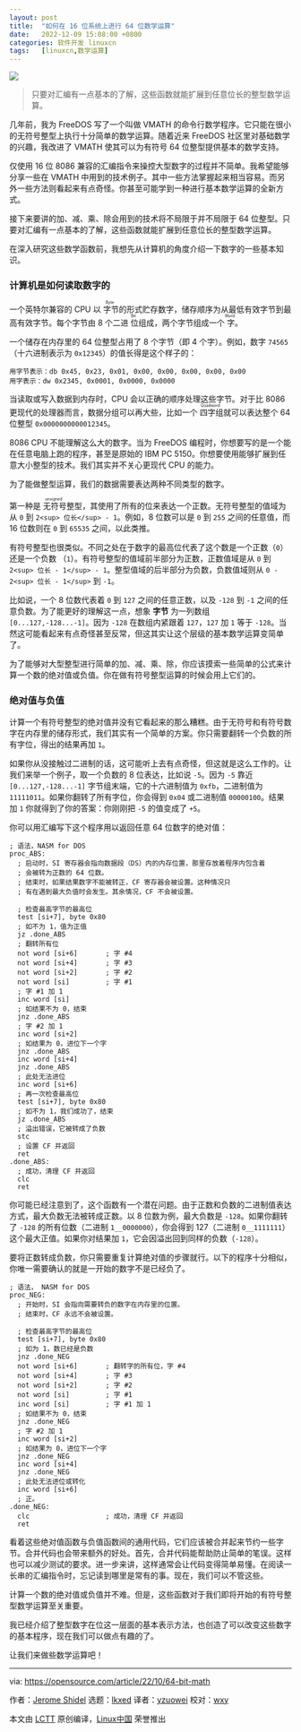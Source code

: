 ```yaml
---
layout: post
title:	"如何在 16 位系统上进行 64 位数学运算"
date:	2022-12-09 15:08:00 +0800 
categories:	软件开发 linuxcn 
tags:	[linuxcn,数学运算]
---
```



![](/Asserts/Images//attachment/album/202212/09/150829g7c7x5e22qqo53c4.jpg)



> 
> 只要对汇编有一点基本的了解，这些函数就能扩展到任意位长的整型数学运算。
> 
> 
> 


几年前，我为 FreeDOS 写了一个叫做 VMATH 的命令行数学程序。它只能在很小的无符号整型上执行十分简单的数学运算。随着近来 FreeDOS 社区里对基础数学的兴趣，我改进了 VMATH 使其可以为有符号 64 位整型提供基本的数学支持。


仅使用 16 位 8086 兼容的汇编指令来操控大型数字的过程并不简单。我希望能够分享一些在 VMATH 中用到的技术例子。其中一些方法掌握起来相当容易。而另外一些方法则看起来有点奇怪。你甚至可能学到一种进行基本数学运算的全新方式。


接下来要讲的加、减、乘、除会用到的技术将不局限于并不局限于 64 位整型。只要对汇编有一点基本的了解，这些函数就能扩展到任意位长的整型数学运算。


在深入研究这些数学函数前，我想先从计算机的角度介绍一下数字的一些基本知识。


### 计算机是如何读取数字的


一个英特尔兼容的 CPU 以<ruby> 字节 <rt>  Byte </rt></ruby>的形式贮存数字，储存顺序为从最低有效字节到最高有效字节。每个字节由 8 个二进<ruby> 位 <rt>  Bit </rt></ruby>组成，两个字节组成一个<ruby> 字 <rt>  Word </rt></ruby>。


一个储存在内存里的 64 位整型占用了 8 个字节（即 4 个字）。例如，数字 `74565`（十六进制表示为 `0x12345`）的值长得是这个样子的：



```
用字节表示：db 0x45, 0x23, 0x01, 0x00, 0x00, 0x00, 0x00, 0x00
用字表示：dw 0x2345, 0x0001, 0x0000, 0x0000

```

当读取或写入数据到内存时，CPU 会以正确的顺序处理这些字节。对于比 8086 更现代的处理器而言，数据分组可以再大些，比如一个<ruby> 四字组 <rt>  Quadword </rt></ruby>就可以表达整个 64 位整型 `0x0000000000012345`。


8086 CPU 不能理解这么大的数字。当为 FreeDOS 编程时，你想要写的是一个能在任意电脑上跑的程序，甚至是原始的 IBM PC 5150。你想要使用能够扩展到任意大小整型的技术。我们其实并不关心更现代 CPU 的能力。


为了能做整型运算，我们的数据需要表达两种不同类型的数字。


第一种是<ruby> 无符号 <rt>  unsigned </rt></ruby>整型，其使用了所有的位来表达一个正数。无符号整型的值域为从 `0` 到 `2<sup> 位长</sup> - 1`。例如，8 位数可以是 `0` 到 `255` 之间的任意值，而 16 位数则在 `0` 到 `65535` 之间，以此类推。


有符号整型也很类似。不同之处在于数字的最高位代表了这个数是一个正数（`0`）还是一个负数 （`1`）。有符号整型的值域前半部分为正数，正数值域是从 `0` 到 `2<sup> 位长 - 1</sup> - 1`。整型值域的后半部分为负数，负数值域则从 `0 - 2<sup> 位长 - 1</sup>` 到 `-1`。


比如说，一个 8 位数代表着 `0` 到 `127` 之间的任意正数，以及 `-128` 到 `-1` 之间的任意负数。为了能更好的理解这一点，想象 **字节** 为一列数组 `[0...127,-128...-1]`。因为 `-128` 在数组内紧跟着 `127`，`127` 加 `1` 等于 `-128`。当然这可能看起来有点奇怪甚至反常，但这其实让这个层级的基本数学运算变简单了。


为了能够对大型整型进行简单的加、减、乘、除，你应该摸索一些简单的公式来计算一个数的绝对值或负值。你在做有符号整型运算的时候会用上它们的。


### 绝对值与负值


计算一个有符号整型的绝对值并没有它看起来的那么糟糕。由于无符号和有符号数字在内存里的储存形式，我们其实有一个简单的方案。你只需要翻转一个负数的所有字位，得出的结果再加 `1`。


如果你从没接触过二进制的话，这可能听上去有点奇怪，但这就是这么工作的。让我们来举一个例子，取一个负数的 8 位表达，比如说 `-5`。因为 `-5` 靠近 `[0...127,-128...-1]` 字节组末端，它的十六进制值为 `0xfb`，二进制值为 `11111011`。如果你翻转了所有字位，你会得到 `0x04` 或二进制值 `00000100`。结果加 `1` 你就得到了你的答案：你刚刚把 `-5` 的值变成了 `+5`。


你可以用汇编写下这个程序用以返回任意 64 位数字的绝对值：



```
; 语法，NASM for DOS
proc_ABS:
  ; 启动时，SI 寄存器会指向数据段（DS）内的内存位置，那里存放着程序内包含着
  ; 会被转为正数的 64 位数。
  ; 结束时，如果结果数字不能被转正，CF 寄存器会被设置。这种情况只
  ; 有在遇到最大负值时会发生。其余情况，CF 不会被设置。
  
  ; 检查最高字节的最高位
  test [si+7], byte 0x80
  ; 如不为 1，值为正值
  jz .done_ABS
  ; 翻转所有位
  not word [si+6]       ; 字 #4
  not word [si+4]       ; 字 #3
  not word [si+2]       ; 字 #2
  not word [si]         ; 字 #1
  ; 字 #1 加 1
  inc word [si]
  ; 如结果不为 0，结束
  jnz .done_ABS
  ; 字 #2 加 1
  inc word [si+2]
  ; 如结果为 0，进位下一个字
  jnz .done_ABS
  inc word [si+4]
  jnz .done_ABS
  ; 此处无法进位
  inc word [si+6]
  ; 再一次检查最高位
  test [si+7], byte 0x80
  ; 如不为 1，我们成功了，结束
  jz .done_ABS
  ; 溢出错误，它被转成了负数
  stc
  ; 设置 CF 并返回
  ret
.done_ABS:
  ; 成功，清理 CF 并返回
  clc
  ret

```

你可能已经注意到了，这个函数有一个潜在问题。由于正数和负数的二进制值表达方式，最大负数无法被转成正数。以 8 位数为例，最大负数是 `-128`。如果你翻转了 `-128` 的所有位数（二进制 `1__0000000`），你会得到 127（二进制 `0__1111111`）这个最大正值。如果你对结果加 `1`，它会因溢出回到同样的负数（`-128`）。


要将正数转成负数，你只需要重复计算绝对值的步骤就行。以下的程序十分相似，你唯一需要确认的就是一开始的数字不是已经负了。



```
; 语法， NASM for DOS
proc_NEG:
  ; 开始时，SI 会指向需要转负的数字在内存里的位置。
  ; 结束时，CF 永远不会被设置。
  
  ; 检查最高字节的最高位
  test [si+7], byte 0x80
  ; 如为 1，数已经是负数
  jnz .done_NEG
  not word [si+6]       ; 翻转字的所有位，字 #4
  not word [si+4]       ; 字 #3
  not word [si+2]       ; 字 #2
  not word [si]         ; 字 #1
  inc word [si]         ; 字 #1 加 1
  ; 如结果不为 0，结束
  jnz .done_NEG
  ; 字 #2 加 1
  inc word [si+2]
  ; 如结果为 0，进位下一个字
  jnz .done_NEG
  inc word [si+4]
  jnz .done_NEG
  ; 此处无法进位或转化
  inc word [si+6]
  ; 正。
.done_NEG:
  clc                   ; 成功，清理 CF 并返回
  ret

```

看着这些绝对值函数与负值函数间的通用代码，它们应该被合并起来节约一些字节。合并代码也会带来额外的好处。首先，合并代码能帮助防止简单的笔误。这样也可以减少测试的要求。进一步来讲，这样通常会让代码变得简单易懂。在阅读一长串的汇编指令时，忘记读到哪里是常有的事。现在，我们可以不管这些。


计算一个数的绝对值或负值并不难。但是，这些函数对于我们即将开始的有符号整型数学运算至关重要。


我已经介绍了整型数字在位这一层面的基本表示方法，也创造了可以改变这些数字的基本程序，现在我们可以做点有趣的了。


让我们来做些数学运算吧！




---


via: <https://opensource.com/article/22/10/64-bit-math>


作者：[Jerome Shidel](https://opensource.com/users/shidel) 选题：[lkxed](https://github.com/lkxed) 译者：[yzuowei](https://github.com/yzuowei) 校对：[wxy](https://github.com/wxy)


本文由 [LCTT](https://github.com/LCTT/TranslateProject) 原创编译，[Linux中国](https://linux.cn/) 荣誉推出

